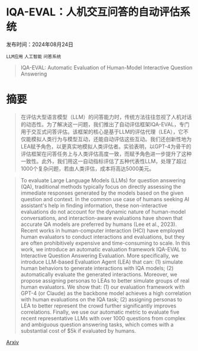 # IQA-EVAL：人机交互问答的自动评估系统

发布时间：2024年08月24日

`LLM应用` `人工智能` `问答系统`

> IQA-EVAL: Automatic Evaluation of Human-Model Interactive Question Answering

# 摘要

> 在评估大型语言模型（LLM）的问答能力时，传统方法往往忽视了人机对话的动态性。为了解决这一问题，我们推出了自动评估框架IQA-EVAL，专门用于交互式问答评估。该框架的核心是基于LLM的评估代理（LEA），它不仅能模拟人类行为与模型互动，还能自动评估这些互动。我们还创新性地为LEA赋予角色，以更真实地模拟人类评估者。实验表明，以GPT-4为骨干的评估框架在问答任务上与人类评估高度一致，而赋予角色进一步提升了这种一致性。此外，我们用这一自动指标评估了五种代表性LLM，处理了超过1000个复杂问题，若由人类评估，成本将高达5000美元。

> To evaluate Large Language Models (LLMs) for question answering (QA), traditional methods typically focus on directly assessing the immediate responses generated by the models based on the given question and context. In the common use case of humans seeking AI assistant's help in finding information, these non-interactive evaluations do not account for the dynamic nature of human-model conversations, and interaction-aware evaluations have shown that accurate QA models are preferred by humans (Lee et al., 2023). Recent works in human-computer interaction (HCI) have employed human evaluators to conduct interactions and evaluations, but they are often prohibitively expensive and time-consuming to scale. In this work, we introduce an automatic evaluation framework IQA-EVAL to Interactive Question Answering Evaluation. More specifically, we introduce LLM-based Evaluation Agent (LEA) that can: (1) simulate human behaviors to generate interactions with IQA models; (2) automatically evaluate the generated interactions. Moreover, we propose assigning personas to LEAs to better simulate groups of real human evaluators. We show that: (1) our evaluation framework with GPT-4 (or Claude) as the backbone model achieves a high correlation with human evaluations on the IQA task; (2) assigning personas to LEA to better represent the crowd further significantly improves correlations. Finally, we use our automatic metric to evaluate five recent representative LLMs with over 1000 questions from complex and ambiguous question answering tasks, which comes with a substantial cost of $5k if evaluated by humans.

[Arxiv](https://arxiv.org/abs/2408.13545)